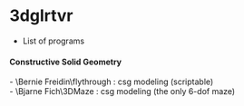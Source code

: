 # 3dglrtvr

* List of programs

#### Constructive Solid Geometry

\- \\Bernie Freidin\\flythrough : csg modeling (scriptable)<br>
\- \\Bjarne Fich\\3DMaze : csg modeling (the only 6-dof maze)<br>
